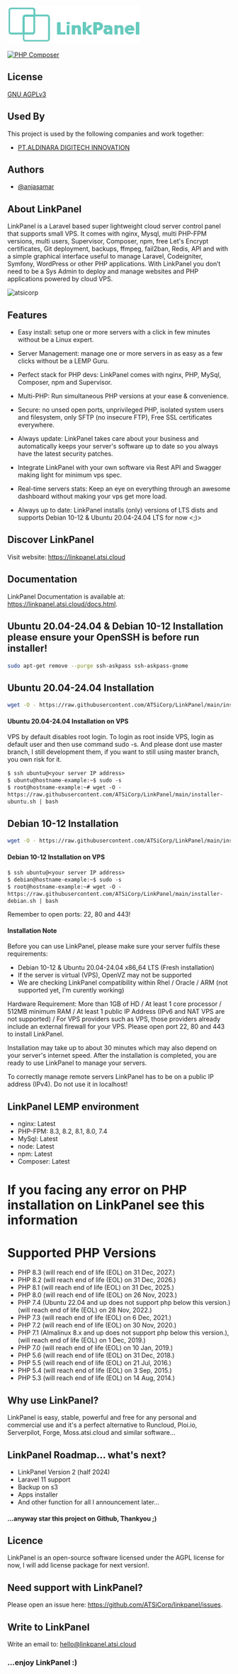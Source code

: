 ![Logo](https://raw.githubusercontent.com/ATSiCorp/LinkPanel/main/utility/design/banner.png)

[![PHP Composer](https://github.com/ATSiCorp/LinkPanel/actions/workflows/php.yml/badge.svg)](https://github.com/ATSiCorp/LinkPanel/actions/workflows/php.yml)
## License

[GNU AGPLv3](https://github.com/ATSiCorp/LinkPanel?tab=AGPL-3.0-1-ov-file)


## Used By

This project is used by the following companies and work together:

- <a href="https://aldinara.co.id" target="blank">PT.ALDINARA DIGITECH INNOVATION</a>

## Authors

- [@anjasamar](https://www.github.com/anjasamar)


## About LinkPanel
LinkPanel is a Laravel based super lightweight cloud server control panel that supports small VPS. It comes with nginx, Mysql, multi PHP-FPM versions, multi users, Supervisor, Composer, npm, free Let's Encrypt certificates, Git deployment, backups, ffmpeg, fail2ban, Redis, API and with a simple graphical interface useful to manage Laravel, Codeigniter, Symfony, WordPress or other PHP applications. With LinkPanel you don’t need to be a Sys Admin to deploy and manage websites and PHP applications powered by cloud VPS.

<p align="left"> <img src="https://komarev.com/ghpvc/?username=atsicorp&label=Profile%20views&color=0e75b6&style=flat" alt="atsicorp" /> </p>

## Features
- Easy install: setup one or more servers with a click in few minutes without be a Linux expert.

- Server Management: manage one or more servers in as easy as a few clicks without be a LEMP Guru.

- Perfect stack for PHP devs: LinkPanel comes with nginx, PHP, MySql, Composer, npm and Supervisor.

- Multi-PHP: Run simultaneous PHP versions at your ease & convenience.

- Secure: no unsed open ports, unprivileged PHP, isolated system users and filesystem, only SFTP (no insecure FTP), Free SSL certificates everywhere.

- Always update: LinkPanel takes care about your business and automatically keeps your server's software up to date so you always have the latest security patches.

- Integrate LinkPanel with your own software via Rest API and Swagger making light for minimum vps spec.

- Real-time servers stats: Keep an eye on everything through an awesome dashboard without making your vps get more load.

- Always up to date: LinkPanel installs (only) versions of LTS dists and supports Debian 10-12 & Ubuntu 20.04-24.04 LTS for now <;)>

## Discover LinkPanel
Visit website: https://linkpanel.atsi.cloud

## Documentation
LinkPanel Documentation is available at: https://linkpanel.atsi.cloud/docs.html.

## Ubuntu 20.04-24.04 & Debian 10-12 Installation please ensure your OpenSSH is before run installer!
```bash
sudo apt-get remove --purge ssh-askpass ssh-askpass-gnome
```

## Ubuntu 20.04-24.04 Installation
```bash
wget -O - https://raw.githubusercontent.com/ATSiCorp/LinkPanel/main/installer-ubuntu.sh | bash
```
#### Ubuntu 20.04-24.04 Installation on VPS
VPS by default disables root login. To login as root inside VPS, login as default user and then use command sudo -s.
And please dont use master branch, I still development them, if you want to still using master branch, you own risk for it.

```ssh
$ ssh ubuntu@<your server IP address>
$ ubuntu@hostname-example:~$ sudo -s
$ root@hostname-example:~# wget -O - https://raw.githubusercontent.com/ATSiCorp/LinkPanel/main/installer-ubuntu.sh | bash
```

## Debian 10-12 Installation
```bash
wget -O - https://raw.githubusercontent.com/ATSiCorp/LinkPanel/main/installer-debian.sh | bash
```
#### Debian 10-12 Installation on VPS

```ssh
$ ssh ubuntu@<your server IP address>
$ debian@hostname-example:~$ sudo -s
$ root@hostname-example:~# wget -O - https://raw.githubusercontent.com/ATSiCorp/LinkPanel/main/installer-debian.sh | bash
```

Remember to open ports: 22, 80 and 443!

#### Installation Note
Before you can use LinkPanel, please make sure your server fulfils these requirements:

- Debian 10-12 & Ubuntu 20.04-24.04 x86_64 LTS (Fresh installation)
- If the server is virtual (VPS), OpenVZ may not be supported
- We are checking LinkPanel compatibility within Rhel / Oracle / ARM (not supported yet, I'm curently working)

Hardware Requirement: More than 1GB of HD / At least 1 core processor / 512MB minimum RAM / At least 1 public IP  Address (IPv6 and NAT VPS are not supported) / For VPS providers such as VPS, those providers already include an external firewall for your VPS. Please open port 22, 80 and 443 to install LinkPanel.

Installation may take up to about 30 minutes which may also depend on your server's internet speed. After the installation is completed, you are ready to use LinkPanel to manage your servers.

To correctly manage remote servers LinkPanel has to be on a public IP address (IPv4). Do not use it in localhost!

## LinkPanel LEMP environment
- nginx: Latest
- PHP-FPM: 8.3, 8.2, 8.1, 8.0, 7.4
- MySql: Latest
- node: Latest
- npm: Latest
- Composer: Latest
# If you facing any error on PHP installation on LinkPanel see this information
# Supported PHP Versions

* PHP 8.3 (will reach end of life (EOL) on 31 Dec, 2027.)
* PHP 8.2 (will reach end of life (EOL) on 31 Dec, 2026.)
* PHP 8.1 (will reach end of life (EOL) on 31 Dec, 2025.)
* PHP 8.0 (will reach end of life (EOL) on 26 Nov, 2023.)
* PHP 7.4 (Ubuntu 22.04 and up does not support php below this version.) (will reach end of life (EOL) on 28 Nov, 2022.)
* PHP 7.3 (will reach end of life (EOL) on 6 Dec, 2021.)
* PHP 7.2 (will reach end of life (EOL) on 30 Nov, 2020.)
* PHP 7.1 (Almalinux 8.x and up does not support php below this version.),(will reach end of life (EOL) on 1 Dec, 2019.)
* PHP 7.0 (will reach end of life (EOL) on 10 Jan, 2019.)
* PHP 5.6 (will reach end of life (EOL) on 31 Dec, 2018.)
* PHP 5.5 (will reach end of life (EOL) on 21 Jul, 2016.)
* PHP 5.4 (will reach end of life (EOL) on 3 Sep, 2015.)
* PHP 5.3 (will reach end of life (EOL) on 14 Aug, 2014.)


## Why use LinkPanel?
LinkPanel is easy, stable, powerful and free for any personal and commercial use and it's a perfect alternative to Runcloud, Ploi.io, Serverpilot, Forge, Moss.atsi.cloud and similar software...

## LinkPanel Roadmap... what's next? 
- LinkPanel Version 2 (half 2024)
- Laravel 11 support
- Backup on s3
- Apps installer
- And other function for all I announcement later...

#### ...anyway star this project on Github, Thankyou ;)

## Licence
LinkPanel is an open-source software licensed under the AGPL license for now, I will add license package for next version!.

## Need support with LinkPanel?
Please open an issue here: https://github.com/ATSiCorp/linkpanel/issues.

## Write to LinkPanel
Write an email to: hello@linkpanel.atsi.cloud

### ...enjoy LinkPanel :)
